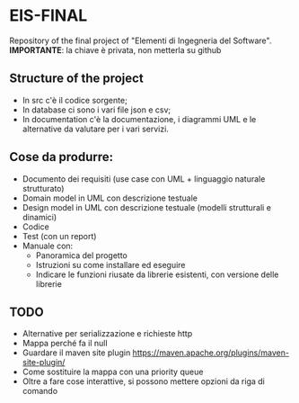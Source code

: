 # EIS-FINAL
Repository of the final project of "Elementi di Ingegneria del Software".
**IMPORTANTE**: la chiave è privata, non metterla su github

## Structure of the project
* In src c'è il codice sorgente;
* In database ci sono i vari file json e csv;
* In documentation c'è la documentazione, i diagrammi UML e le alternative da valutare per i vari servizi.

## Cose da produrre:
* Documento dei requisiti (use case con UML + linguaggio naturale strutturato)
* Domain model in UML con descrizione testuale
* Design model in UML con descrizione testuale (modelli strutturali e dinamici)
* Codice
* Test (con un report)
* Manuale con:
  * Panoramica del progetto
  * Istruzioni su come installare ed eseguire
  * Indicare le funzioni riusate da librerie esistenti, con versione delle librerie

## TODO
* Alternative per serializzazione e richieste http
* Mappa perché fa il null
* Guardare il maven site plugin https://maven.apache.org/plugins/maven-site-plugin/
* Come sostituire la mappa con una priority queue
* Oltre a fare cose interattive, si possono mettere opzioni da riga di comando